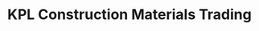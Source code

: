 ---
title: "KPL Construction Materials Trading"
url: /imus/kpl-construction-materials-trading/
shop: trade
---